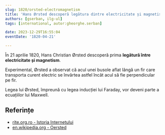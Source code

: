 ```yaml
---
slug: 1820/orsted-electromagnetism
title: 'Hans Ørsted descoperă legătura dintre electricitate și magnetism'
authors: [gserban, ilg-ul]
tags: [international, autor:gheorghe.serban]

date: 2023-12-29T16:55:04
eventDate: '1820-04-21'

---
```


În 21 aprilie 1820, Hans Christian Ørsted descoperă prima **legătură
între electricitate și magnetism**.

<!-- truncate -->

Experimental, Ørsted a observat că acul unei busole aflat lângă un
fir care transporta curent electric se învârtea astfel încât acul
să fie perpendicular pe fir.

Legea lui Ørsted, împreună cu legea inducției lui Faraday, vor
deveni parte a ecuațiilor lui Maxwell.

## Referințe

- [rite.org.ro - Istoria Internetului](https://rite.org.ro/istoria-internetului/)
- [en.wikipedia.org - Oersted](https://en.wikipedia.org/wiki/Oersted%27s_law)
